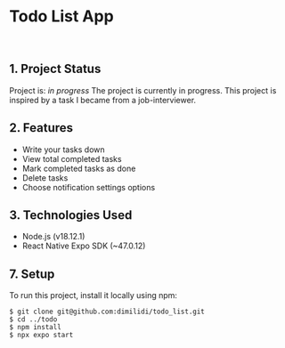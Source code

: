 # Todo List App 

 <br/>


## 1. Project Status

Project is: _in progress_ 
The project is currently in progress. 
This project is inspired by a task I became from a job-interviewer. 
<br/>

## 2. Features

- Write your tasks down
- View total completed tasks 
- Mark completed tasks as done
- Delete tasks
- Choose notification settings options


## 3. Technologies Used

- Node.js (v18.12.1)
- React Native Expo SDK (~47.0.12)


## 7. Setup

To run this project, install it locally using npm:

```
$ git clone git@github.com:dimilidi/todo_list.git
$ cd ../todo
$ npm install
$ npx expo start
```












